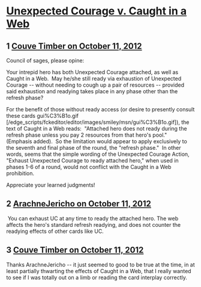 # [Unexpected Courage v. Caught in a Web](https://community.fantasyflightgames.com/topic/72551-unexpected-courage-v-caught-in-a-web/)

## 1 [Couve Timber on October 11, 2012](https://community.fantasyflightgames.com/topic/72551-unexpected-courage-v-caught-in-a-web/?do=findComment&comment=707716)

Council of sages, please opine:

Your intrepid hero has both Unexpected Courage attached, as well as Caught in a Web.  May he/she still ready via exhaustion of Unexpected Courage -- without needing to cough up a pair of resources -- provided said exhaustion and readying takes place in any phase other than the refresh phase?

For the benefit of those without ready access (or desire to presently consult these cards gui%C3%B1o.gif [/edge_scripts/fckeditor/editor/images/smiley/msn/gui%C3%B1o.gif]), the text of Caught in a Web reads:  "Attached hero does not ready during the refresh phase unless you pay 2 resources from that hero's pool."  (Emphasis added).  So the limitation would appear to apply exclusively to the seventh and final phase of the round, the "refresh phase."  In other words, seems that the simple wording of the Unexpected Courage Action, "Exhaust Unexpected Courage to ready attached hero," when used in phases 1-6 of a round, would not conflict with the Caught in a Web prohibition.

Appreciate your learned judgments!

## 2 [ArachneJericho on October 11, 2012](https://community.fantasyflightgames.com/topic/72551-unexpected-courage-v-caught-in-a-web/?do=findComment&comment=707723)

 You can exhaust UC at any time to ready the attached hero. The web affects the hero's standard refresh readying, and does not counter the readying effects of other cards like UC.

## 3 [Couve Timber on October 11, 2012](https://community.fantasyflightgames.com/topic/72551-unexpected-courage-v-caught-in-a-web/?do=findComment&comment=708081)

Thanks ArachneJericho -- it just seemed to good to be true at the time, in at least partially thwarting the effects of Caught in a Web, that I really wanted to see if I was totally out on a limb or reading the card interplay correctly.

